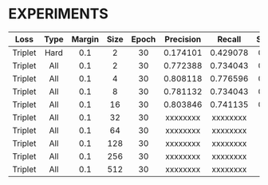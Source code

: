 # EXPERIMENTS

|   Loss  | Type | Margin | Size | Epoch | Precision |  Recall  | Specificity |
|:-------:|:----:|:------:|:----:|:-----:|:---------:|:--------:|:-----------:|
| Triplet | Hard |   0.1  |   2  |   30  |  0.174101 | 0.429078 |   0.571642  |
| Triplet |  All |   0.1  |   2  |   30  |  0.772388 | 0.734043 |   0.954478  |
| Triplet |  All |   0.1  |   4  |   30  |  0.808118 | 0.776596 |   0.961194  |
| Triplet |  All |   0.1  |   8  |   30  |  0.781132 | 0.734043 |   0.956716  |
| Triplet |  All |   0.1  |  16  |   30  |  0.803846 | 0.741135 |   0.961940  |
| Triplet |  All |   0.1  |  32  |   30  |  xxxxxxxx | xxxxxxxx |   xxxxxxxx  |
| Triplet |  All |   0.1  |  64  |   30  |  xxxxxxxx | xxxxxxxx |   xxxxxxxx  |
| Triplet |  All |   0.1  | 128  |   30  |  xxxxxxxx | xxxxxxxx |   xxxxxxxx  |
| Triplet |  All |   0.1  | 256  |   30  |  xxxxxxxx | xxxxxxxx |   xxxxxxxx  |
| Triplet |  All |   0.1  | 512  |   30  |  xxxxxxxx | xxxxxxxx |   xxxxxxxx  |
